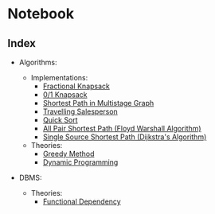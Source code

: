 # Notebook

## Index

- Algorithms:

  - Implementations:
    - [Fractional Knapsack](./algorithms/implementations/fractional-knapsack.md)
    - [0/1 Knapsack](./algorithms/implementations/01-knapsack.md)
    - [Shortest Path in Multistage Graph](./algorithms/implementations/multistage-graph.md)
    - [Travelling Salesperson](./algorithms/implementations/travelling-salesperson.md)
    - [Quick Sort](./algorithms/implementations/quicksort.md)
    - [All Pair Shortest Path (Floyd Warshall Algorithm)](./algorithms/implementations/all-pair-shortest-path-floyd-warshall.md)
    - [Single Source Shortest Path (Dijkstra's Algorithm)](./algorithms/implementations/single-source-shortest-path-dijkstra.md)
  - Theories:
    - [Greedy Method](./algorithms/theories/greedy-method.md)
    - [Dynamic Programming](./algorithms/theories/dynamic-programming.md)

- DBMS:
  - Theories:
    - [Functional Dependency](./dbms/theories/functional-dependency.md)

